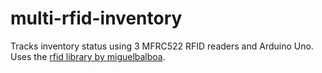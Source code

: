 # multi-rfid-inventory

Tracks inventory status using 3 MFRC522 RFID readers and Arduino Uno. 
Uses the [rfid library by miguelbalboa](https://github.com/miguelbalboa/rfid).